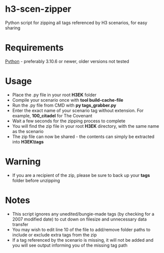 # h3-scen-zipper
Python script for zipping all tags referenced by H3 scenarios, for easy sharing

# Requirements
[Python](https://www.python.org/) - preferably 3.10.6 or newer, older versions not tested

# Usage
* Place the .py file in your root **H3EK** folder
* Compile your scenario once with **tool build-cache-file**
* Run the .py file from CMD with **py tags_grabber.py**
* Enter the exact name of your scenario tag without extension. For example, **100_citadel** for The Covenant
* Wait a few seconds for the zipping process to complete
* You will find the zip file in your root **H3EK** directory, with the same name as the scenario
* The zip file can now be shared - the contents can simply be extracted into **H3EK\tags**

# Warning
* If you are a recipient of the zip, please be sure to back up your **tags** folder before unzipping

# Notes
* This script ignores any unedited/bungie-made tags (by checking for a 2007 modified date) to cut down on filesize and unnecessary data transfer
* You may wish to edit line 10 of the file to add/remove folder paths to include or exclude extra tags from the zip
* If a tag referenced by the scenario is missing, it will not be added and you will see output informing you of the missing tag path
